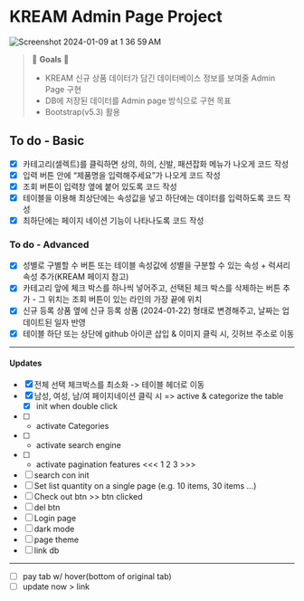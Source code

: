 # KREAM Admin Page Project

![Screenshot 2024-01-09 at 1 36 59 AM](https://github.com/ready-oun/oz_be_challenge/assets/148455749/e86886e9-ea26-4751-b700-5c0332aa522e)


> 👑 **Goals** 👑
>
> - KREAM 신규 상품 데이터가 담긴 데이터베이스 정보를 보여줄 Admin Page 구현
> - DB에 저장된 데이터를 Admin page 방식으로 구현 목표
> - Bootstrap(v5.3) 활용

## To do - Basic

- [x] 카테고리(셀렉트)를 클릭하면 상의, 하의, 신발, 패션잡화 메뉴가 나오게 코드 작성
- [x] 입력 버튼 안에 “제품명을 입력해주세요”가 나오게 코드 작성
- [x] 조회 버튼이 입력창 옆에 붙어 있도록 코드 작성
- [x] 테이블을 이용해 최상단에는 속성값을 넣고 하단에는 데이터를 입력하도록 코드 작성
- [x] 최하단에는 페이지 네이션 기능이 나타나도록 코드 작성

### To do - Advanced

- [x] 성별로 구별할 수 버튼 또는 테이블 속성값에 성별을 구분할 수 있는 속성 + 럭셔리 속성 추가(KREAM 페이지 참고)
- [x] 카테고리 앞에 체크 박스를 하나씩 넣어주고, 선택된 체크 박스를 삭제하는 버튼 추가 - 그 위치는 조회 버튼이 있는 라인의 가장 끝에 위치
- [x] 신규 등록 상품 옆에 신규 등록 상품 (2024-01-22) 형태로 변경해주고, 날짜는 업데이트된 일자 반영
- [x] 테이블 하단 또는 상단에 github 아이콘 삽입 & 이미지 클릭 시, 깃허브 주소로 이동

---

#### Updates

- [x] 전체 선택 체크박스를 최소화 -> 테이블 헤더로 이동
- [x] 남성, 여성, 남/여 페이지네이션 클릭 시 => active & categorize the table
  - [x] init when double click
- [ ] - activate Categories
- [ ] - activate search engine
- [ ] - activate pagination features <<< 1 2 3 >>>
- [ ] search con init
- [ ] Set list quantity on a single page (e.g. 10 items, 30 items ...)
- [ ] Check out btn >> btn clicked
- [ ] del btn
- [ ] Login page
- [ ] dark mode
- [ ] page theme
- [ ] link db

---

- [ ] pay tab w/ hover(bottom of original tab)
- [ ] update now > link

